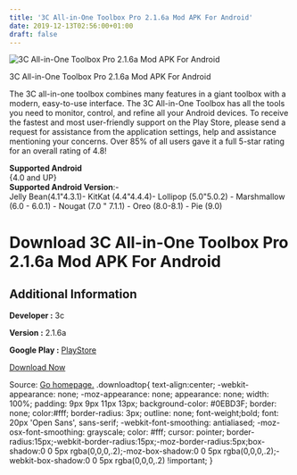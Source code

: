 ```yaml
---
title: '3C All-in-One Toolbox Pro 2.1.6a Mod APK For Android'
date: 2019-12-13T02:56:00+01:00
draft: false
---
```


![3C All-in-One Toolbox Pro 2.1.6a Mod APK For Android](https://i1.wp.com/apkhome.net/wp-content/uploads/2019/12/3C-All-in-One-Toolbox-Pro-2.1.6a-Mod.png "3C All-in-One Toolbox Pro 2.1.6a Mod APK For Android")

  

3C All-in-One Toolbox Pro 2.1.6a Mod APK For Android

The 3C all-in-one toolbox combines many features in a giant toolbox with a modern, easy-to-use interface. The 3C All-in-One Toolbox has all the tools you need to monitor, control, and refine all your Android devices. To receive the fastest and most user-friendly support on the Play Store, please send a request for assistance from the application settings, help and assistance mentioning your concerns. Over 85% of all users gave it a full 5-star rating for an overall rating of 4.8!

**Supported Android**  
{4.0 and UP}  
**Supported Android Version**:-  
Jelly Bean(4.1"4.3.1)- KitKat (4.4"4.4.4)- Lollipop (5.0"5.0.2) - Marshmallow (6.0 - 6.0.1) - Nougat (7.0 " 7.1.1) - Oreo (8.0-8.1) - Pie (9.0)

Download 3C All-in-One Toolbox Pro 2.1.6a Mod APK For Android
=============================================================

Additional Information
----------------------

**Developer :** 3c

**Version :** 2.1.6a

**Google Play :** [PlayStore](https://play.google.com/store/apps/details?id=ccc71.at.free)

  

[Download Now](https://store4app.co/post/3c-all-in-one-toolbox-pro-2-1-6a-mod-apk-for-android_1576160015)

  
Source: [Go homepage.](https://store4app.co/post/3c-all-in-one-toolbox-pro-2-1-6a-mod-apk-for-android_1576160015) .downloadtop{ text-align:center; -webkit-appearance: none; -moz-appearance: none; appearance: none; width: 100%; padding: 9px 9px 11px 13px; background-color: #0EBD3F; border: none; color:#fff; border-radius: 3px; outline: none; font-weight;bold; font: 20px 'Open Sans', sans-serif; -webkit-font-smoothing: antialiased; -moz-osx-font-smoothing: grayscale; color: #fff; cursor: pointer; border-radius:15px;-webkit-border-radius:15px;-moz-border-radius:5px;box-shadow:0 0 5px rgba(0,0,0,.2);-moz-box-shadow:0 0 5px rgba(0,0,0,.2);-webkit-box-shadow:0 0 5px rgba(0,0,0,.2) !important; }